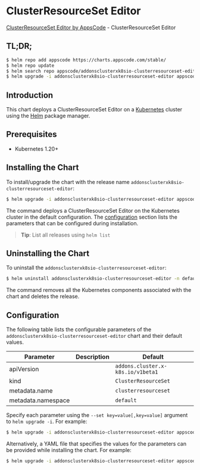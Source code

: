 # ClusterResourceSet Editor

[ClusterResourceSet Editor by AppsCode](https://appscode.com) - ClusterResourceSet Editor

## TL;DR;

```bash
$ helm repo add appscode https://charts.appscode.com/stable/
$ helm repo update
$ helm search repo appscode/addonsclusterxk8sio-clusterresourceset-editor --version=v0.19.0
$ helm upgrade -i addonsclusterxk8sio-clusterresourceset-editor appscode/addonsclusterxk8sio-clusterresourceset-editor -n default --create-namespace --version=v0.19.0
```

## Introduction

This chart deploys a ClusterResourceSet Editor on a [Kubernetes](http://kubernetes.io) cluster using the [Helm](https://helm.sh) package manager.

## Prerequisites

- Kubernetes 1.20+

## Installing the Chart

To install/upgrade the chart with the release name `addonsclusterxk8sio-clusterresourceset-editor`:

```bash
$ helm upgrade -i addonsclusterxk8sio-clusterresourceset-editor appscode/addonsclusterxk8sio-clusterresourceset-editor -n default --create-namespace --version=v0.19.0
```

The command deploys a ClusterResourceSet Editor on the Kubernetes cluster in the default configuration. The [configuration](#configuration) section lists the parameters that can be configured during installation.

> **Tip**: List all releases using `helm list`

## Uninstalling the Chart

To uninstall the `addonsclusterxk8sio-clusterresourceset-editor`:

```bash
$ helm uninstall addonsclusterxk8sio-clusterresourceset-editor -n default
```

The command removes all the Kubernetes components associated with the chart and deletes the release.

## Configuration

The following table lists the configurable parameters of the `addonsclusterxk8sio-clusterresourceset-editor` chart and their default values.

|     Parameter      | Description |                   Default                    |
|--------------------|-------------|----------------------------------------------|
| apiVersion         |             | <code>addons.cluster.x-k8s.io/v1beta1</code> |
| kind               |             | <code>ClusterResourceSet</code>              |
| metadata.name      |             | <code>clusterresourceset</code>              |
| metadata.namespace |             | <code>default</code>                         |


Specify each parameter using the `--set key=value[,key=value]` argument to `helm upgrade -i`. For example:

```bash
$ helm upgrade -i addonsclusterxk8sio-clusterresourceset-editor appscode/addonsclusterxk8sio-clusterresourceset-editor -n default --create-namespace --version=v0.19.0 --set apiVersion=addons.cluster.x-k8s.io/v1beta1
```

Alternatively, a YAML file that specifies the values for the parameters can be provided while
installing the chart. For example:

```bash
$ helm upgrade -i addonsclusterxk8sio-clusterresourceset-editor appscode/addonsclusterxk8sio-clusterresourceset-editor -n default --create-namespace --version=v0.19.0 --values values.yaml
```
